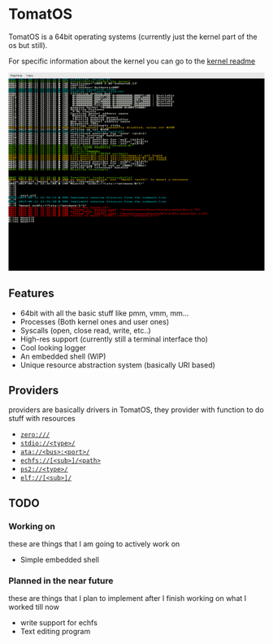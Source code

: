 # TomatOS

TomatOS is a 64bit operating systems (currently just the kernel part of the os but still).

For specific information about the kernel you can go to the [kernel readme](kernel/README.md)

![Screenshot](screenshot.png)

## Features

* 64bit with all the basic stuff like pmm, vmm, mm...
* Processes (Both kernel ones and user ones)
* Syscalls (open, close read, write, etc..)
* High-res support (currently still a terminal interface tho)
* Cool looking logger
* An embedded shell (WIP)
* Unique resource abstraction system (basically URI based)

## Providers

providers are basically drivers in TomatOS, they provider with function to do stuff with resources

* [`zero:///`](kernel/providers/zero/README.md)
* [`stdio://<type>/`](kernel/providers/stdio/README.md)
* [`ata://<bus>:<port>/`](kernel/providers/ata/README.md)
* [`echfs://[<sub>]/<path>`](kernel/providers/echfs/README.md)
* [`ps2://<type>/`](kernel/providers/ps2/README.md)
* [`elf://[<sub>]/`](kernel/providers/elf/README.md)

## TODO

### Working on

these are things that I am going to actively work on

* Simple embedded shell

### Planned in the near future

these are things that I plan to implement after I finish working on what I worked till now

* write support for echfs
* Text editing program